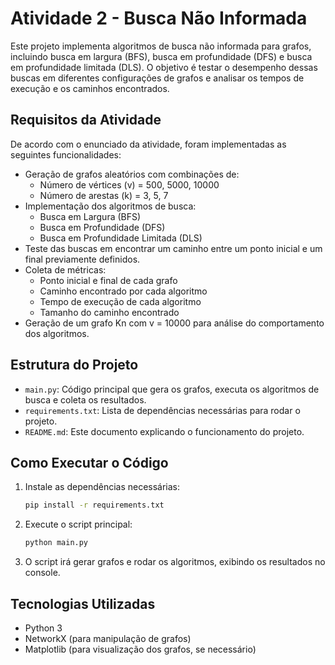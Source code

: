 # Atividade 2 - Busca Não Informada

Este projeto implementa algoritmos de busca não informada para grafos, incluindo busca em largura (BFS), busca em profundidade (DFS) e busca em profundidade limitada (DLS). O objetivo é testar o desempenho dessas buscas em diferentes configurações de grafos e analisar os tempos de execução e os caminhos encontrados.

## Requisitos da Atividade

De acordo com o enunciado da atividade, foram implementadas as seguintes funcionalidades:

- Geração de grafos aleatórios com combinações de:
  - Número de vértices (v) = 500, 5000, 10000
  - Número de arestas (k) = 3, 5, 7
- Implementação dos algoritmos de busca:
  - Busca em Largura (BFS)
  - Busca em Profundidade (DFS)
  - Busca em Profundidade Limitada (DLS)
- Teste das buscas em encontrar um caminho entre um ponto inicial e um final previamente definidos.
- Coleta de métricas:
  - Ponto inicial e final de cada grafo
  - Caminho encontrado por cada algoritmo
  - Tempo de execução de cada algoritmo
  - Tamanho do caminho encontrado
- Geração de um grafo Kn com v = 10000 para análise do comportamento dos algoritmos.

## Estrutura do Projeto

- `main.py`: Código principal que gera os grafos, executa os algoritmos de busca e coleta os resultados.
- `requirements.txt`: Lista de dependências necessárias para rodar o projeto.
- `README.md`: Este documento explicando o funcionamento do projeto.

## Como Executar o Código

1. Instale as dependências necessárias:
   ```sh
   pip install -r requirements.txt
   ```
2. Execute o script principal:
   ```sh
   python main.py
   ```
3. O script irá gerar grafos e rodar os algoritmos, exibindo os resultados no console.

## Tecnologias Utilizadas

- Python 3
- NetworkX (para manipulação de grafos)
- Matplotlib (para visualização dos grafos, se necessário)


